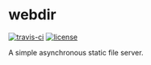 # webdir
[![travis-ci](https://travis-ci.org/Tyzzer/webdir.svg?branch=master)](https://travis-ci.org/Tyzzer/webdir)
[![license](https://img.shields.io/github/license/Tyzzer/webdir.svg)](https://github.com/Tyzzer/webdir/blob/master/LICENSE)


A simple asynchronous static file server.
